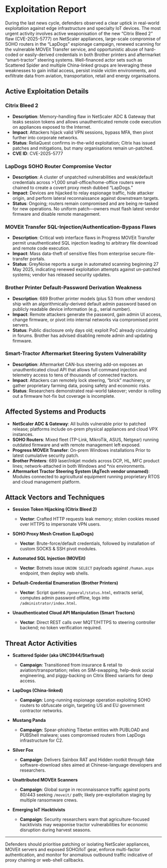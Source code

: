 # Exploitation Report

During the last news cycle, defenders observed a clear uptick in real-world exploitation against edge infrastructure and specialty IoT devices.  The most urgent activity involves active weaponisation of the new “Citrix Bleed 2” flaw (CVE-2025-5777) on NetScaler appliances, large-scale compromise of SOHO routers in the “LapDogs” espionage campaign, renewed scanning for the vulnerable MOVEit Transfer service, and opportunistic abuse of hard-coded or easily-derived credentials in both Brother printers and aftermarket “smart-tractor” steering systems.  Well-financed actor sets such as Scattered Spider and multiple China-linked groups are leveraging these weaknesses to gain initial access, persist inside victim environments, and exfiltrate data from aviation, transportation, retail and energy organisations.

## Active Exploitation Details

### Citrix Bleed 2
- **Description**: Memory-handling flaw in NetScaler ADC & Gateway that leaks session tokens and allows unauthenticated remote code execution on appliances exposed to the Internet.  
- **Impact**: Attackers hijack valid VPN sessions, bypass MFA, then pivot further into corporate networks.  
- **Status**: ReliaQuest confirms in-the-wild exploitation; Citrix has issued patches and mitigations, but many organisations remain un-patched.  
- **CVE ID**: CVE-2025-5777  

### LapDogs SOHO Router Compromise Vector
- **Description**: A cluster of unpatched vulnerabilities and weak/default credentials across >1,000 small-office/home-office routers were chained to create a covert proxy mesh dubbed “LapDogs.”  
- **Impact**: Devices are hijacked to relay espionage traffic, hide attacker origin, and perform lateral reconnaissance against downstream targets.  
- **Status**: Ongoing; routers remain compromised and are being re-tasked for new operations.  No uniform patch—owners must flash latest vendor firmware and disable remote management.  

### MOVEit Transfer SQL-Injection/Authentication-Bypass Flaws
- **Description**: Critical web interface flaws in Progress MOVEit Transfer permit unauthenticated SQL injection leading to arbitrary file download and remote code execution.  
- **Impact**: Mass data-theft of sensitive files from enterprise secure-file-transfer portals.  
- **Status**: GreyNoise reports a surge in automated scanning beginning 27 May 2025, indicating renewed exploitation attempts against un-patched systems; vendor has released security updates.  

### Brother Printer Default-Password Derivation Weakness
- **Description**: 689 Brother printer models (plus 53 from other vendors) ship with an algorithmically-derived default admin password based on publicly readable device information (e.g., serial number).  
- **Impact**: Remote attackers generate the password, gain admin UI access, change firmware, or pivot into internal networks via compromised print servers.  
- **Status**: Public disclosure only days old; exploit PoC already circulating in forums.  Brother has advised disabling remote admin and updating firmware.  

### Smart-Tractor Aftermarket Steering System Vulnerability
- **Description**: Aftermarket CAN-bus steering add-on exposes an unauthenticated cloud API that allows full command injection and telemetry access to tens of thousands of connected tractors.  
- **Impact**: Attackers can remotely lock steering, “brick” machinery, or gather proprietary farming data, posing safety and economic risks.  
- **Status**: Researchers demonstrated real-world takeover; vendor is rolling out a firmware hot-fix but coverage is incomplete.  

## Affected Systems and Products

- **NetScaler ADC & Gateway**: All builds vulnerable prior to patched release; platforms include on-prem physical appliances and cloud VPX instances.  
- **SOHO Routers**: Mixed fleet (TP-Link, MikroTik, ASUS, Netgear) running outdated firmware and with remote management left exposed.  
- **Progress MOVEit Transfer**: On-prem Windows installations Prior to latest cumulative security patch.  
- **Brother Printers**: 689 laser/inkjet models across DCP, HL, MFC product lines; network-attached in both Windows and *nix environments.  
- **Aftermarket Tractor Steering System (AgTech vendor unnamed)**: Modules connected to agricultural equipment running proprietary RTOS and cloud management platform.  

## Attack Vectors and Techniques

- **Session Token Hijacking (Citrix Bleed 2)**  
  - **Vector**: Crafted HTTP requests leak memory; stolen cookies reused over HTTPS to impersonate VPN users.  

- **SOHO Proxy Mesh Creation (LapDogs)**  
  - **Vector**: Brute-force/default credentials, followed by installation of custom SOCKS & SSH pivot modules.  

- **Automated SQL Injection (MOVEit)**  
  - **Vector**: Botnets issue `UNION SELECT` payloads against `/human.aspx` endpoint, then deploy web shells.  

- **Default-Credential Enumeration (Brother Printers)**  
  - **Vector**: Script queries `/general/status.html`, extracts serial, computes admin password offline, logs into `/administrator/index.html`.  

- **Unauthenticated Cloud API Manipulation (Smart Tractors)**  
  - **Vector**: Direct REST calls over MQTT/HTTPS to steering controller backend; no token verification required.  

## Threat Actor Activities

- **Scattered Spider (aka UNC3944/Starfraud)**  
  - **Campaign**: Transitioned from insurance & retail to aviation/transportation; relies on SIM-swapping, help-desk social engineering, and piggy-backing on Citrix Bleed variants for deep access.  

- **LapDogs (China-linked)**  
  - **Campaign**: Long-running espionage operation exploiting SOHO routers to obfuscate origin, targeting US and EU government contractor networks.  

- **Mustang Panda**  
  - **Campaign**: Spear-phishing Tibetan entities with PUBLOAD and PUBShell malware; uses compromised routers from LapDogs infrastructure for C2.  

- **Silver Fox**  
  - **Campaign**: Delivers Sainbox RAT and Hidden rootkit through fake software-download sites aimed at Chinese-language developers and researchers.  

- **Unattributed MOVEit Scanners**  
  - **Campaign**: Global surge in reconnaissance traffic against ports 80/443 seeking `/moveit/` path; likely pre-exploitation staging by multiple ransomware crews.  

- **Emerging IoT Hacktivists**  
  - **Campaign**: Security researchers warn that agriculture-focused hacktivists may weaponise tractor vulnerabilities for economic disruption during harvest seasons.  

---

Defenders should prioritise patching or isolating NetScaler appliances, MOVEit servers and exposed SOHO/IoT gear, enforce multi-factor authentication, and monitor for anomalous outbound traffic indicative of proxy chaining or web-shell callbacks.
